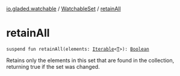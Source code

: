 [io.gladed.watchable](../index.md) / [WatchableSet](index.md) / [retainAll](./retain-all.md)

# retainAll

`suspend fun retainAll(elements: `[`Iterable`](https://kotlinlang.org/api/latest/jvm/stdlib/kotlin.collections/-iterable/index.html)`<`[`T`](index.md#T)`>): `[`Boolean`](https://kotlinlang.org/api/latest/jvm/stdlib/kotlin/-boolean/index.html)

Retains only the elements in this set that are found in the collection, returning true if the set was
changed.

